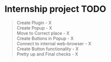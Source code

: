 # Internship project TODO

> Create Plugin - X \
> Create Popup - X \
> Move to Correct place - X \
> Create Buttons in Popup - X \
> Connect to internal web-browser - X \
> Create Button functionality - X \
> Pretty up and Final checks - X